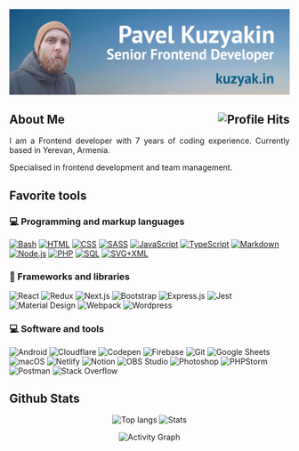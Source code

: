 <a href="https://kuzyak.in" align="center">
    <img src="images/logo.jpg" alt="Pavel Kuzyakin" />
</a>

<h2>About Me <img align="right" alt="Profile Hits" src="https://komarev.com/ghpvc/?username=iposho&style=flat-square"></h2>

<p align="justify">I am a Frontend developer with 7 years of coding experience. Currently based in Yerevan, Armenia.</p>

<p align="justify">Specialised in frontend development and team management.
</p>

<h2>Favorite tools</h2>
<h3>‍💻 Programming and markup languages</h3>

<p>
    <a href="https://github.com/search?q=user%3Aiposho+language%3Abash"><img alt="Bash" src="https://img.shields.io/badge/Bash-121011.svg?logo=gnu-bash&logoColor=white"></a>
    <a href="https://github.com/search?q=user%3Aiposho+language%3Ahtml"><img alt="HTML" src="https://img.shields.io/badge/HTML-E34F26.svg?logo=html5&logoColor=white"></a>
    <a href="https://github.com/search?q=user%3Aiposho+language%3Acss"><img alt="CSS" src="https://img.shields.io/badge/CSS-1572B6.svg?logo=css3&logoColor=white"></a>
    <a href="https://github.com/search?q=user%3Aiposho+language%3Asass"><img alt="SASS" src="https://img.shields.io/badge/Sass-hotpink.svg?logo=SASS&logoColor=white"></a>
    <a href="https://github.com/search?q=user%3Aiposho+language%3Ajavascript"><img alt="JavaScript" src="https://img.shields.io/badge/JavaScript-F7DF1E.svg?logo=javascript&logoColor=black"></a>
<a href="https://github.com/search?q=user%3Aiposho+language%3AtypeScript"><img alt="TypeScript" src="https://img.shields.io/badge/TypeScript-007ACC.svg?logo=typescript&logoColor=white"></a>
    <a href="https://github.com/search?q=user%3Aiposho+language%3Amarkdown"><img alt="Markdown" src="https://img.shields.io/badge/Markdown-000000.svg?logo=markdown&logoColor=white"></a>
    <a href="https://github.com/search?q=user%3Aiposho+language%3Ajavascript"><img alt="Node.js" src="https://img.shields.io/badge/Node.js-43853D.svg?logo=node.js&logoColor=white"></a>
    <a href="https://github.com/search?q=user%3Aiposho+language%3Aphp"><img alt="PHP" src="https://img.shields.io/badge/PHP-777BB4.svg?logo=php&logoColor=white"></a>
    <a href="https://github.com/search?q=user%3Aiposho+language%3Asql"><img alt="SQL" src="https://custom-icon-badges.herokuapp.com/badge/SQL-025E8C.svg?logo=database&logoColor=white"></a>
    <a href="https://github.com/search?q=user%3Aiposho+language%3Asvg"><img alt="SVG+XML" src="https://img.shields.io/badge/SVG%2BXML-e0982c.svg?logo=svg&logoColor=white"></a>
</p>

<h3>🧰 Frameworks and libraries</h3>

<p>
    <img alt="React" src="https://img.shields.io/badge/React-20232a.svg?logo=react&logoColor=%2361DAFB" />
    <img alt="Redux" src="https://img.shields.io/badge/Redux-20232a.svg?logo=Redux&logoColor=#764ABC" />
    <img alt="Next.js" src="https://img.shields.io/badge/NextJS-000000.svg?logo=Next.js&logoColor=white" />
    <img alt="Bootstrap" src="https://img.shields.io/badge/Bootstrap-7952B3.svg?logo=bootstrap&logoColor=white">
    <img alt="Express.js" src="https://img.shields.io/badge/Express.js-404d59.svg?logo=express&logoColor=white">
    <img alt="Jest" src="https://img.shields.io/badge/Jest-C21325.svg?logo=jest&logoColor=white" />
    <img alt="Material Design" src="https://img.shields.io/badge/Material%20Design-0081CB.svg?logo=material-design&logoColor=white" />
    <img alt="Webpack" src="https://img.shields.io/badge/Webpack-8DD6F9.svg?logo=Webpack&logoColor=white" />
    <img alt="Wordpress" src="https://img.shields.io/badge/Wordpress-21759B?logo=wordpress&logoColor=white" />
 </p>

### 💻 Software and tools

<p>
    <img alt="Android" src="https://img.shields.io/badge/Android-3DDC84?logo=android&logoColor=white" />
    <img alt="Cloudflare" src="https://img.shields.io/badge/Cloudflare-F38020.svg?logo=Cloudflare&logoColor=white" />
    <img alt="Codepen" src="https://img.shields.io/badge/Codepen-000000.svg?logo=codepen&logoColor=white" />
    <img alt="Firebase" src="https://img.shields.io/badge/Firebase-FFCA28.svg?logo=Firebase&logoColor=white" />
    <img alt="Git" src="https://img.shields.io/badge/Git-F05033.svg?logo=git&logoColor=white" />
    <img alt="Google Sheets" src="https://img.shields.io/badge/Google%20Sheets-34A853.svg?logo=google%20sheets&logoColor=white" />
    <img alt="macOS" src="https://img.shields.io/badge/macOS-000000.svg?logo=macOS&logoColor=white" />
    <img alt="Netlify" src="https://img.shields.io/badge/Netlify-00C7B7.svg?logo=Netlify&logoColor=white" />
    <img alt="Notion" src="https://img.shields.io/badge/Notion-010101.svg?logo=notion&logoColor=white" />
    <img alt="OBS Studio" src="https://img.shields.io/badge/-OBS%20Studio-302E31?logo=obs-studio&logoColor=white" />
    <img alt="Photoshop" src="https://img.shields.io/badge/Photoshop-31A8FF.svg?logo=AdobePhotoshop&logoColor=white" />
    <img alt="PHPStorm" src="https://img.shields.io/badge/PhpStorm-000000.svg?logo=PhpStorm&logoColor=white" />
    <img alt="Postman" src="https://img.shields.io/badge/Postman-FF6C37?logo=postman&logoColor=white" />
    <img alt="Stack Overflow" src="https://img.shields.io/badge/-Stack%20Overflow-FE7A16?logo=stack-overflow&logoColor=white" />
</p>

<h2>Github Stats</h2>

<p align="center">
  <img src="https://github-readme-stats.vercel.app/api/top-langs/?username=iposho&layout=compact" width="49%" height="194" alt="Top langs" /> 
  <img src="https://github-readme-stats.vercel.app/api?username=iposho&count_private=true&show_icons=true" width="49%" height="194" alt="Stats" />
</p>
<p align="center">
  <img alt="Activity Graph" src="https://activity-graph.herokuapp.com/graph?username=iposho&theme=github" />
</p>
